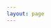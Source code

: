 ```yaml
---
layout: page
---
```

<script setup>
import {
  VPTeamPage,
  VPTeamPageTitle,
  VPTeamMembers
} from 'vitepress/theme'

const members = [
  {
    avatar: 'https://www.helloimg.com/i/2024/12/19/676304f12ab3c.png',
    name: '皮皮虾和他的朋友们',
    title: '中长线分析，预测准确',
    links: [
      { icon: 'youtube', link: '...' },
      { icon: 'twitter', link: '...' }
    ]
  },
  {
    avatar: 'https://www.helloimg.com/i/2024/12/19/6763050747a46.png',
    name: '提阿非罗',
    title: '台湾博主，社群内优质内容很多',
    links: [
      { icon: 'youtube', link: 'https://www.youtube.com/@tiabtc' },
      { icon: 'twitter', link: '...' }
    ]
  },
  {
    avatar: 'https://www.helloimg.com/i/2024/12/19/67630520bcee5.png',
    name: '刘教链',
    title: '行业动态每日提醒',
    links: [
      { icon: 'youtube', link: 'https://www.youtube.com/@liujiaolian' },
      { icon: 'twitter', link: '...' }
    ]
  },
  {
    avatar: 'https://www.helloimg.com/i/2024/12/19/6763053b89106.png',
    name: 'BTC大字',
    title: '赛道分析，宏观分析',
    links: [
      { icon: 'youtube', link: 'https://www.youtube.com/yyx990803' },
      { icon: 'twitter', link: 'https://twitter.com/youyuxi' }
    ]
  },
  {
    avatar: 'https://www.helloimg.com/i/2024/12/19/676305c6ba040.jpg',
    name: '温格投研院',
    title: '资深链上分析师，赛道研究',
    links: [
      { icon: 'youtube', link: '...' },
      { icon: 'twitter', link: '...' }
    ]
  },
  {
    avatar: 'https://www.helloimg.com/i/2024/12/19/6763066041114.jpg',
    name: '波浪理论学习柳玉东',
    title: '波浪理论大神',
    links: [
      { icon: 'youtube', link: '...' },
      { icon: 'twitter', link: '...' }
    ]
  },
  {
    avatar: 'https://www.helloimg.com/i/2024/12/19/6763066041114.jpg',
    name: '林老师链上分析',
    title: '虎鲸会联合创人，每日行情早知道',
    links: [
      { icon: 'youtube', link: '...' },
      { icon: 'twitter', link: 'https://twitter.com/levilin2008' }
    ]
  },
  {
    avatar: 'https://www.helloimg.com/i/2024/12/19/676306f6cfb80.jpg',
    name: '交易员张张子',
    title: 'Creator',
    links: [
      { icon: 'youtube', link: 'https://www.youtube.com/yyx990803' },
      { icon: 'twitter', link: 'https://twitter.com/youyuxi' }
    ]
  },
  {
    avatar: 'https://www.helloimg.com/i/2024/12/19/67630821f2473.jpg',
    name: '打不死的交易员',
    title: '擅长斐波那契战法',
    links: [
      { icon: 'youtube', link: '...' },
      { icon: 'twitter', link: '...' }
    ]
  },
  {
    avatar: 'https://www.helloimg.com/i/2024/12/19/6763087a0c35f.jpg',
    name: '零X干货铺',
    title: '大橙子创建综合共创性社区',
    links: [
      { icon: 'youtube', link: '....' },
      { icon: 'twitter', link: 'https://twitter.com/0xVeryBigOrange' }
    ]
  },
  {
    avatar: 'https://www.helloimg.com/i/2024/12/19/676308b283247.jpg',
    name: '区块链三刀',
    title: '现货/行业/心态',
    links: [
      { icon: 'youtube', link: '...' },
      { icon: 'twitter', link: 'https://twitter.com/sdcrypto123' }
    ]
  },
]
</script>

<VPTeamPage>
  <VPTeamPageTitle>
    <template #title>
      目前已收录的KOL(35位)
    </template>
    <template #lead>
      The development of VitePress is guided by an international
      team, some of whom have chosen to be featured below.
    </template>
  </VPTeamPageTitle>
  <VPTeamMembers
    size="small"
    :members="members"
  />
</VPTeamPage>